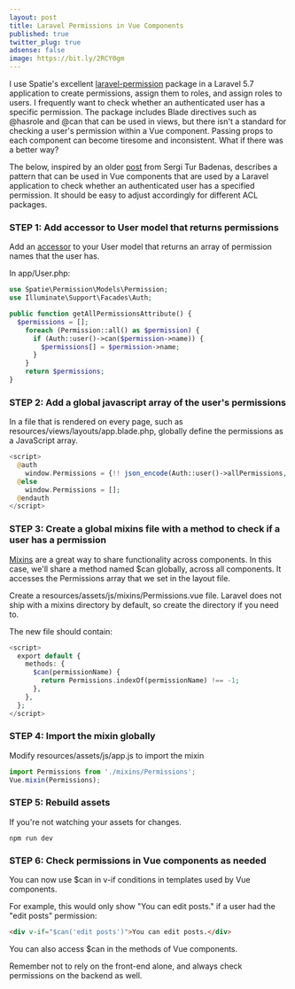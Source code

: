 ```yaml
---
layout: post
title: Laravel Permissions in Vue Components
published: true
twitter_plug: true
adsense: false
image: https://bit.ly/2RCY0gm
---
```


I use Spatie's excellent [laravel-permission](https://github.com/spatie/laravel-permission) package in a Laravel 5.7 application to create permissions, assign them to roles, and assign roles to users. I frequently want to check whether an authenticated user has a specific permission. The package includes Blade directives such as @hasrole and @can that can be used in views, but there isn't a standard for checking a user's permission within a Vue component. Passing props to each component can become tiresome and inconsistent. What if there was a better way?

The below, inspired by an older [post](https://medium.com/@sergiturbadenas/how-i-expose-laravel-permissions-in-vue-js-49dd05bedfce) from Sergi Tur Badenas, describes a pattern that can be used in Vue components that are used by a Laravel application to check whether an authenticated user has a specified permission. It should be easy to adjust accordingly for different ACL packages.

<!--excerpt-->

### STEP 1: Add accessor to User model that returns permissions

Add an [accessor](https://laravel.com/docs/5.7/eloquent-mutators#defining-an-accessor) to your User model that returns an array of permission names that the user has.

In app/User.php:

```php
use Spatie\Permission\Models\Permission;
use Illuminate\Support\Facades\Auth;
````

```php
public function getAllPermissionsAttribute() {
  $permissions = [];
    foreach (Permission::all() as $permission) {
      if (Auth::user()->can($permission->name)) {
        $permissions[] = $permission->name;
      }
    }
    return $permissions;
}
```

### STEP 2: Add a global javascript array of the user's permissions

In a file that is rendered on every page, such as resources/views/layouts/app.blade.php, globally define the permissions as a JavaScript array.

```php
<script>
  @auth
    window.Permissions = {!! json_encode(Auth::user()->allPermissions, true) !!};
  @else
    window.Permissions = [];
  @endauth
</script>
```

### STEP 3: Create a global mixins file with a method to check if a user has a permission

[Mixins](https://vuejs.org/v2/guide/mixins.html) are a great way to share functionality across components. In this case, we'll share a method named $can globally, across all components. It accesses the Permissions array that we set in the layout file.

Create a resources/assets/js/mixins/Permissions.vue file. Laravel does not ship with a mixins directory by default, so create the directory if you need to.

The new file should contain:

```php
<script>
  export default {
    methods: {
      $can(permissionName) {
        return Permissions.indexOf(permissionName) !== -1;
      },
    },
  };
</script>
```


### STEP 4: Import the mixin globally

Modify resources/assets/js/app.js to import the mixin

```javascript
import Permissions from './mixins/Permissions';
Vue.mixin(Permissions);
```

### STEP 5: Rebuild assets

If you're not watching your assets for changes.

```npm run dev```


### STEP 6: Check permissions in Vue components as needed

You can now use $can in v-if conditions in templates used by Vue components. 

For example, this would only show "You can edit posts." if a user had the "edit posts" permission:

```html
<div v-if="$can('edit posts')">You can edit posts.</div>
```

You can also access $can in the methods of Vue components.

Remember not to rely on the front-end alone, and always check permissions on the backend as well. 
